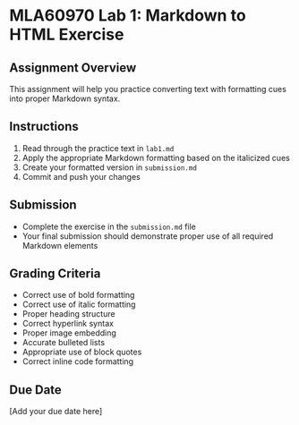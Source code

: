 # MLA60970 Lab 1: Markdown to HTML Exercise

## Assignment Overview
This assignment will help you practice converting text with formatting cues into proper Markdown syntax.

## Instructions
1. Read through the practice text in `lab1.md`
2. Apply the appropriate Markdown formatting based on the italicized cues
3. Create your formatted version in `submission.md`
4. Commit and push your changes

## Submission
- Complete the exercise in the `submission.md` file
- Your final submission should demonstrate proper use of all required Markdown elements

## Grading Criteria
- Correct use of bold formatting
- Correct use of italic formatting  
- Proper heading structure
- Correct hyperlink syntax
- Proper image embedding
- Accurate bulleted lists
- Appropriate use of block quotes
- Correct inline code formatting

## Due Date
[Add your due date here]
